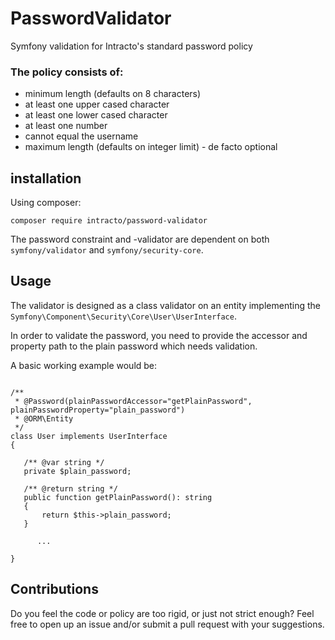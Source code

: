 # PasswordValidator
Symfony validation for Intracto's standard password policy

### The policy consists of:
- minimum length (defaults on 8 characters)
- at least one upper cased character
- at least one lower cased character
- at least one number
- cannot equal the username
- maximum length (defaults on integer limit) - de facto optional

## installation

Using composer:

```
composer require intracto/password-validator
```

The password constraint and -validator are dependent on both `symfony/validator` and `symfony/security-core`.


## Usage

The validator is designed as a class validator on an entity implementing the `Symfony\Component\Security\Core\User\UserInterface`.

In order to validate the password, you need to provide the accessor and property path to the plain password which needs validation.

A basic working example would be:


```

/**
 * @Password(plainPasswordAccessor="getPlainPassword", plainPasswordProperty="plain_password")
 * @ORM\Entity
 */
class User implements UserInterface
{

   /** @var string */
   private $plain_password;
    
   /** @return string */
   public function getPlainPassword(): string
   {
       return $this->plain_password;
   }
      
      ...

}
```

## Contributions

Do you feel the code or policy are too rigid, or just not strict enough? Feel free to open up an issue and/or submit a pull request with your suggestions.